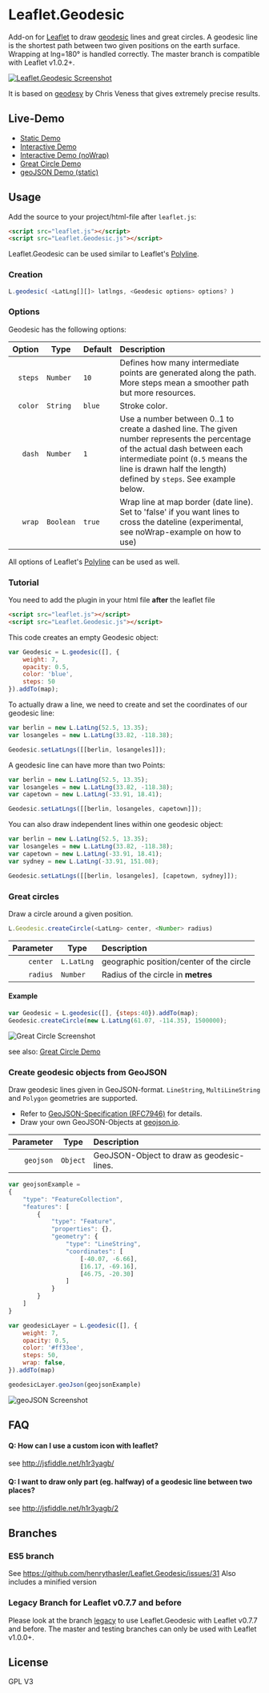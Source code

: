 # Leaflet.Geodesic

Add-on for [Leaflet](http://leafletjs.com/) to draw [geodesic](http://en.wikipedia.org/wiki/Geodesics_on_an_ellipsoid) lines and great circles. A geodesic line is the shortest path between two given positions on the earth surface. Wrapping at lng=180° is handled correctly. The master branch is compatible with Leaflet v1.0.2+.

[<img src="example/interactive.png" alt="Leaflet.Geodesic Screenshot" />](http://www.thasler.com/leaflet.geodesic/example/interactive.html)

It is based on [geodesy](https://github.com/chrisveness/geodesy) by Chris Veness that gives extremely precise results.


## Live-Demo
- [Static Demo](http://www.thasler.com/leaflet.geodesic/example/simple.html)
- [Interactive Demo](http://www.thasler.com/leaflet.geodesic/example/interactive.html)
- [Interactive Demo (noWrap)](http://www.thasler.com/leaflet.geodesic/example/interactive-noWrap.html)
- [Great Circle Demo](http://www.thasler.com/leaflet.geodesic/example/circle.html)
- [geoJSON Demo (static)](http://www.thasler.com/leaflet.geodesic/example/geojson.html)

## Usage
Add the source to your project/html-file after `leaflet.js`:
```html
<script src="leaflet.js"></script>
<script src="Leaflet.Geodesic.js"></script>
```

Leaflet.Geodesic can be used similar to Leaflet's [Polyline](http://leafletjs.com/reference.html#polyline).

### Creation
```JavaScript
L.geodesic( <LatLng[][]> latlngs, <Geodesic options> options? )
```

### Options
Geodesic has the following options:

Option  | Type | Default | Description
-------------: | ------------- | ------------- | :-------------
`steps`  | `Number` | `10` | Defines how many intermediate points are generated along the path. More steps mean a smoother path but more resources.
`color`  | `String` | `blue` | Stroke color.
`dash`  | `Number` | `1` | Use a number between 0..1 to create a dashed line. The given number represents the percentage of the actual dash between each intermediate point (`0.5` means the line is drawn half the length) defined by `steps`. See example below.
`wrap`  | `Boolean` | `true` | Wrap line at map border (date line). Set to 'false' if you want lines to cross the dateline (experimental, see noWrap-example on how to use)

All options of Leaflet's [Polyline](http://leafletjs.com/reference.html#polyline) can be used as well.

### Tutorial
You need to add the plugin in your html file **after** the leaflet file

```html
<script src="leaflet.js"></script>
<script src="Leaflet.Geodesic.js"></script>
```


This code creates an empty Geodesic object:
```JavaScript
var Geodesic = L.geodesic([], {
	weight: 7,
	opacity: 0.5,
	color: 'blue',
	steps: 50
}).addTo(map);
```

To actually draw a line, we need to create and set the coordinates of our geodesic line:
```JavaScript
var berlin = new L.LatLng(52.5, 13.35);
var losangeles = new L.LatLng(33.82, -118.38);

Geodesic.setLatLngs([[berlin, losangeles]]);
```

A geodesic line can have more than two Points:
```JavaScript
var berlin = new L.LatLng(52.5, 13.35);
var losangeles = new L.LatLng(33.82, -118.38);
var capetown = new L.LatLng(-33.91, 18.41);

Geodesic.setLatLngs([[berlin, losangeles, capetown]]);
```

You can also draw independent lines within one geodesic object:
```JavaScript
var berlin = new L.LatLng(52.5, 13.35);
var losangeles = new L.LatLng(33.82, -118.38);
var capetown = new L.LatLng(-33.91, 18.41);
var sydney = new L.LatLng(-33.91, 151.08);

Geodesic.setLatLngs([[berlin, losangeles], [capetown, sydney]]);
```

### Great circles
Draw a circle around a given position.
``` JavaScript
L.Geodesic.createCircle(<LatLng> center, <Number> radius)
```
Parameter | Type | Description
-------------: | ------------- | :-------------
`center`  | `L.LatLng` | geographic position/center of the circle
`radius`  | `Number` | Radius of the circle in **metres**

#### Example
``` JavaScript
var Geodesic = L.geodesic([], {steps:40}).addTo(map);
Geodesic.createCircle(new L.LatLng(61.07, -114.35), 1500000);
```
<img src="example/greatcircle.png" alt="Great Circle Screenshot" />

see also: [Great Circle Demo](http://www.thasler.com/leaflet.geodesic/example/circle.html)

### Create geodesic objects from GeoJSON
Draw geodesic lines given in GeoJSON-format. `LineString`, `MultiLineString` and `Polygon` geometries are supported.

* Refer to [GeoJSON-Specification (RFC7946)](https://tools.ietf.org/html/rfc7946) for details.
* Draw your own GeoJSON-Objects at [geojson.io](http://geojson.io).

Parameter | Type | Description
-------------: | ------------- | :-------------
`geojson`  | `Object` | GeoJSON-Object to draw as geodesic-lines.

```JavaScript
var geojsonExample =
{
	"type": "FeatureCollection",
	"features": [
		{
			"type": "Feature",
			"properties": {},
			"geometry": {
				"type": "LineString",
				"coordinates": [
					[-40.07, -6.66],
					[16.17, -69.16],
					[46.75, -20.30]
				]
			}
		}
	]
}

var geodesicLayer = L.geodesic([], {
	weight: 7,
	opacity: 0.5,
	color: '#ff33ee',
	steps: 50,
	wrap: false,
}).addTo(map)

geodesicLayer.geoJson(geojsonExample)
```
<img src="example/geojson.png" alt="geoJSON Screenshot" />

## FAQ
#### Q: How can I use a custom icon with leaflet?
see http://jsfiddle.net/h1r3yagb/

#### Q: I want to draw only part (eg. halfway) of a geodesic line between two places?
see http://jsfiddle.net/h1r3yagb/2

## Branches

### ES5 branch
See https://github.com/henrythasler/Leaflet.Geodesic/issues/31
Also includes a minified version

### Legacy Branch for Leaflet v0.7.7 and before
Please look at the branch [legacy](https://github.com/henrythasler/Leaflet.Geodesic/tree/legacy) to use Leaflet.Geodesic with Leaflet v0.7.7 and before. The master and testing branches can only be used with Leaflet v1.0.0+.

## License
GPL V3
